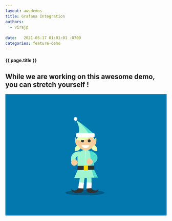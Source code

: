 ```yaml
---
layout: awsdemos
title: Grafana Integration
authors: 
  - virajp

date:   2021-05-17 01:01:01 -0700
categories: feature-demo
---
```


<h4 class="text-center pb-2">{{ page.title }}</h4>

<div class="jumbotron text-center text-light">
    <h2> While we are working on this awesome demo, you can stretch yourself !</h2>
    <img src="/assets/img/elf_moves.gif" border=0 class="center" style="max-width: 100%">
</div>
